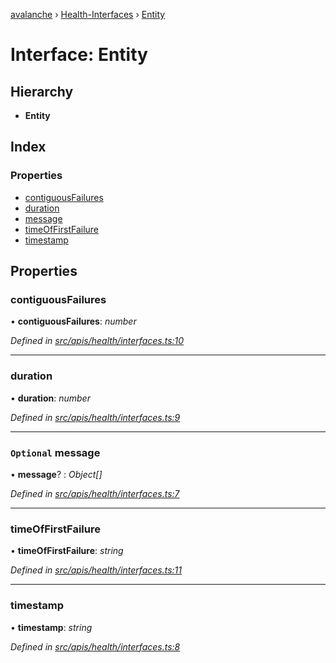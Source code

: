 [avalanche](../README.md) › [Health-Interfaces](../modules/health_interfaces.md) › [Entity](health_interfaces.entity.md)

# Interface: Entity

## Hierarchy

* **Entity**

## Index

### Properties

* [contiguousFailures](health_interfaces.entity.md#contiguousfailures)
* [duration](health_interfaces.entity.md#duration)
* [message](health_interfaces.entity.md#optional-message)
* [timeOfFirstFailure](health_interfaces.entity.md#timeoffirstfailure)
* [timestamp](health_interfaces.entity.md#timestamp)

## Properties

###  contiguousFailures

• **contiguousFailures**: *number*

*Defined in [src/apis/health/interfaces.ts:10](https://github.com/ava-labs/avalanchejs/blob/8c220c6/src/apis/health/interfaces.ts#L10)*

___

###  duration

• **duration**: *number*

*Defined in [src/apis/health/interfaces.ts:9](https://github.com/ava-labs/avalanchejs/blob/8c220c6/src/apis/health/interfaces.ts#L9)*

___

### `Optional` message

• **message**? : *Object[]*

*Defined in [src/apis/health/interfaces.ts:7](https://github.com/ava-labs/avalanchejs/blob/8c220c6/src/apis/health/interfaces.ts#L7)*

___

###  timeOfFirstFailure

• **timeOfFirstFailure**: *string*

*Defined in [src/apis/health/interfaces.ts:11](https://github.com/ava-labs/avalanchejs/blob/8c220c6/src/apis/health/interfaces.ts#L11)*

___

###  timestamp

• **timestamp**: *string*

*Defined in [src/apis/health/interfaces.ts:8](https://github.com/ava-labs/avalanchejs/blob/8c220c6/src/apis/health/interfaces.ts#L8)*
